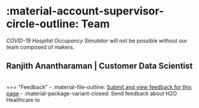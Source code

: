 # :material-account-supervisor-circle-outline: Team 

*COVID-19 Hospital Occupancy Simulator* will not be possible without our team composed of makers. 

## Ranjith Anantharaman | Customer Data Scientist



<br>
=== "Feedback"
    - :material-file-outline: <a href="" target="_blank">Submit and view feedback for this page</a>
    - :material-package-variant-closed: Send feedback about H2O Healthcare to <niki.athanasiadou@h2o.ai>